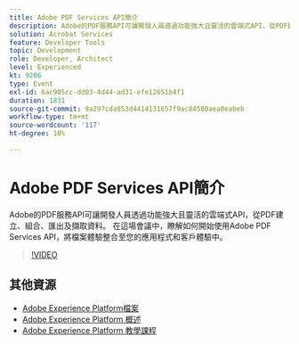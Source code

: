 ```yaml
---
title: Adobe PDF Services API簡介
description: Adobe的PDF服務API可讓開發人員透過功能強大且靈活的雲端式API，從PDF建立、組合、匯出及擷取資料。 在這場會議中，瞭解如何開始使用Adobe PDF Services API，將檔案體驗整合至您的應用程式和客戶體驗中。
solution: Acrobat Services
feature: Developer Tools
topic: Development
role: Developer, Architect
level: Experienced
kt: 9206
type: Event
exl-id: 6ac905cc-dd03-4d44-ad31-efe12651b4f1
duration: 1831
source-git-commit: 9a297cda953d4414131657f9ac84580aea0eabeb
workflow-type: tm+mt
source-wordcount: '117'
ht-degree: 10%

---
```


# Adobe PDF Services API簡介

Adobe的PDF服務API可讓開發人員透過功能強大且靈活的雲端式API，從PDF建立、組合、匯出及擷取資料。 在這場會議中，瞭解如何開始使用Adobe PDF Services API，將檔案體驗整合至您的應用程式和客戶體驗中。


>[!VIDEO](https://video.tv.adobe.com/v/337601/?quality=12&learn=on&hidetitle=true)

## 其他資源

- [Adobe Experience Platform檔案](https://experienceleague.adobe.com/docs/experience-platform.html?lang=zh-Hant)
- [Adobe Experience Platform 概述](https://experienceleague.adobe.com/docs/experience-platform/landing/home.html?lang=zh-Hant)
- [Adobe Experience Platform 教學課程](https://experienceleague.adobe.com/docs/platform-learn/tutorials/overview.html?lang=zh-Hant)
